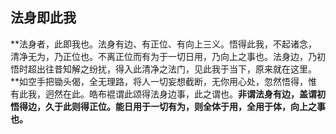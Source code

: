 ##  法身即此我

**法身者，此即我也。法身有边、有正位、有向上三义。悟得此我，不起诸念，清净无为，乃正位也。不离正位而有为于一切日用，乃向上之事也。法身边，乃初悟时超出往昔知解之纷扰，得入此清净之法门，见此我于当下，原来就在这里。**如空手把锄头偈，全无理路，将人一切妄想截断，无你用心处，忽然悟得，惟有此我，迥然在此。皓布裩谓此颂得法身边事，此之谓也。**非谓法身有边，盖谓初悟得边，久于此则得正位。能日用于一切有为，则全体于用，全用于体，向上之事也。**



